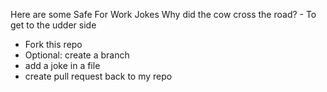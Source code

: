 Here are some Safe For Work Jokes
Why did the cow cross the road? - To get to the udder side
- Fork this repo
- Optional: create a branch
- add a joke in a file
- create pull request back to my repo
